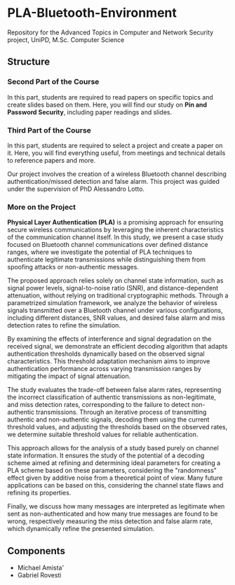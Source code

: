 # PLA-Bluetooth-Environment
Repository for the Advanced Topics in Computer and Network Security project, UniPD, M.Sc. Computer Science

## Structure

### Second Part of the Course
In this part, students are required to read papers on specific topics and create slides based on them. Here, you will find our study on **Pin and Password Security**, including paper readings and slides.

### Third Part of the Course
In this part, students are required to select a project and create a paper on it. Here, you will find everything useful, from meetings and technical details to reference papers and more.

Our project involves the creation of a wireless Bluetooth channel describing authentication/missed detection and false alarm. This project was guided under the supervision of PhD Alessandro Lotto.

### More on the Project

**Physical Layer Authentication (PLA)** is a promising approach for ensuring secure wireless communications by leveraging the inherent characteristics of the communication channel itself. In this study, we present a case study focused on Bluetooth channel communications over defined distance ranges, where we investigate the potential of PLA techniques to authenticate legitimate transmissions while distinguishing them from spoofing attacks or non-authentic messages.

The proposed approach relies solely on channel state information, such as signal power levels, signal-to-noise ratio (SNR), and distance-dependent attenuation, without relying on traditional cryptographic methods. Through a parametrized simulation framework, we analyze the behavior of wireless signals transmitted over a Bluetooth channel under various configurations, including different distances, SNR values, and desired false alarm and miss detection rates to refine the simulation.

By examining the effects of interference and signal degradation on the received signal, we demonstrate an efficient decoding algorithm that adapts authentication thresholds dynamically based on the observed signal characteristics. This threshold adaptation mechanism aims to improve authentication performance across varying transmission ranges by mitigating the impact of signal attenuation.

The study evaluates the trade-off between false alarm rates, representing the incorrect classification of authentic transmissions as non-legitimate, and miss detection rates, corresponding to the failure to detect non-authentic transmissions. Through an iterative process of transmitting authentic and non-authentic signals, decoding them using the current threshold values, and adjusting the thresholds based on the observed rates, we determine suitable threshold values for reliable authentication.

This approach allows for the analysis of a study based purely on channel state information. It ensures the study of the potential of a decoding scheme aimed at refining and determining ideal parameters for creating a PLA scheme based on these parameters, considering the "randomness" effect given by additive noise from a theoretical point of view. Many future applications can be based on this, considering the channel state flaws and refining its properties.

Finally, we discuss how many messages are interpreted as legitimate when sent as non-authenticated and how many true messages are found to be wrong, respectively measuring the miss detection and false alarm rate, which dynamically refine the presented simulation.

## Components

- Michael Amista'
- Gabriel Rovesti

